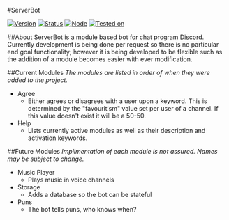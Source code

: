 #ServerBot

[![Version](https://img.shields.io/badge/Version-1.3.0-green.svg?style=flat-square)](https://github.com/TheWarmFuzzy/ServerBot)
[![Status](https://img.shields.io/badge/Stability-Stable-green.svg?style=flat-square)](https://github.com/TheWarmFuzzy/ServerBot)
[![Node](https://img.shields.io/badge/Node-7.4.0-blue.svg?style=flat-square)](http://nodejs.org)
[![Tested on](https://img.shields.io/badge/Tested%20on-Windows%2010-lightgrey.svg?style=flat-square)]()

##About
ServerBot is a module based bot for chat program [Discord](https://discordapp.com/). Currently development is being done per request so there is no particular end goal functionality; however it is being developed to be flexible such as the addition of a module becomes easier with ever modification.

##Current Modules
_The modules are listed in order of when they were added to the project._

* Agree
	* Either agrees or disagrees with a user upon a keyword. This is determined by the "favouritism" value set per user of a channel. If this value doesn't exist it will be a 50-50.
* Help
	* Lists currently active modules as well as their description and activation keywords.


##Future Modules
_Implimentation of each module is not assured. Names may be subject to change._

* Music Player
	* Plays music in voice channels
* Storage
	* Adds a database so the bot can be stateful
* Puns
	* The bot tells puns, who knows when?
